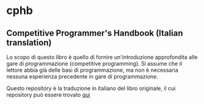 # cphb
## Competitive Programmer's Handbook (Italian translation)

Lo scopo di questo libro è quello di fornire un'introduzione approfondita alle gare di programmazione (competitive programming). 
Si assume che il lettore abbia già delle basi di programmazione, ma non è necessaria nessuna esperienza precedente in gare di programmazione.

Questo repository è la traduzione in italiano del libro originale, il cui repository può essere trovato [qui](https://github.com/pllk/cphb)
